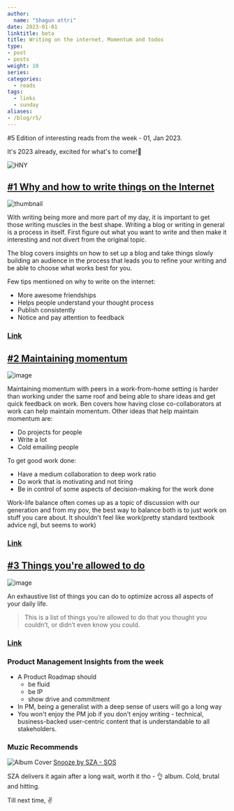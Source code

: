 ```yaml
---
author:
  name: "Shagun attri"
date: 2023-01-01
linktitle: beta
title: Writing on the internet, Momentum and todos
type:
- post
- posts
weight: 10
series:
categories:
  - reads
tags:
  - links
  - sunday
aliases:
- /blog/r5/
---
```


#5 Edition of interesting reads from the week - 01, Jan 2023.

It's 2023 already, excited for what's to come!👻

![HNY](https://user-images.githubusercontent.com/29366864/210183960-4d075383-6738-4465-8429-e39eb8154fb3.png)

## [#1 Why and how to write things on the Internet](https://www.benkuhn.net/writing/#set-up-your-blog)

![thumbnail](https://user-images.githubusercontent.com/29366864/210183903-5b74f19b-5420-4c09-8f67-4e67513ef05b.png)

With writing being more and more part of my day, it is important to get those writing muscles in the best shape. Writing a blog or writing in general is a process in itself. First figure out what you want to write and then make it interesting and not divert from the original topic.

The blog covers insights on how to set up a blog and take things slowly building an audience in the process that leads you to refine your writing and be able to choose what works best for you.

Few tips mentioned on why to write on the internet:
- More awesome friendships
- Helps people understand your thought process
- Publish consistently
- Notice and pay attention to feedback

### [Link](https://www.benkuhn.net/writing/#set-up-your-blog)

## [#2 Maintaining momentum](https://tbenthompson.com/post/maintaining_momentum/)

![image](https://user-images.githubusercontent.com/29366864/210183926-a29da104-f236-4858-9d3e-19c25b894093.png)

Maintaining momentum with peers in a work-from-home setting is harder than working under the same roof and being able to share ideas and get quick feedback on work. Ben covers how having close co-collaborators at work can help maintain momentum. Other ideas that help maintain momentum are:
- Do projects for people
- Write a lot
- Cold emailing people

To get good work done:
- Have a medium collaboration to deep work ratio
- Do work that is motivating and not tiring
- Be in control of some aspects of decision-making for the work done

Work-life balance often comes up as a topic of discussion with our generation and from my pov, the best way to balance both is to just work on stuff you care about. It shouldn't feel like work(pretty standard textbook advice ngl, but seems to work)

### [Link](https://tbenthompson.com/post/maintaining_momentum/)

## [#3 Things you're allowed to do](https://milan.cvitkovic.net/writing/things_youre_allowed_to_do/)

![image](https://user-images.githubusercontent.com/29366864/210183735-392bb811-1378-47f0-aaac-9442fc9e2fb5.png)

An exhaustive list of things you can do to optimize across all aspects of your daily life.

> This is a list of things you’re allowed to do that you thought you couldn’t, or didn’t even know you could.

### [Link](https://milan.cvitkovic.net/writing/things_youre_allowed_to_do/)

### Product Management Insights from the week

- A Product Roadmap should
  - be fluid
  - be IP
  - show drive and commitment
- In PM, being a generalist with a deep sense of users will go a long way
- You won't enjoy the PM job if you don't enjoy writing - technical, business-backed user-centric content that is understandable to all stakeholders.
 
### Muzic Recommends

![Album Cover](https://t2.genius.com/unsafe/441x441/https%3A%2F%2Fimages.genius.com%2Fcde31e780d76c90305bc02d73bf4640b.1000x1000x1.png)
[Snooze by SZA - SOS](https://open.spotify.com/track/4iZ4pt7kvcaH6Yo8UoZ4s2?si=5df119119c5246cb)

SZA delivers it again after a long wait, worth it tho - 👌 album. Cold, brutal and hitting.

Till next time,
✌️